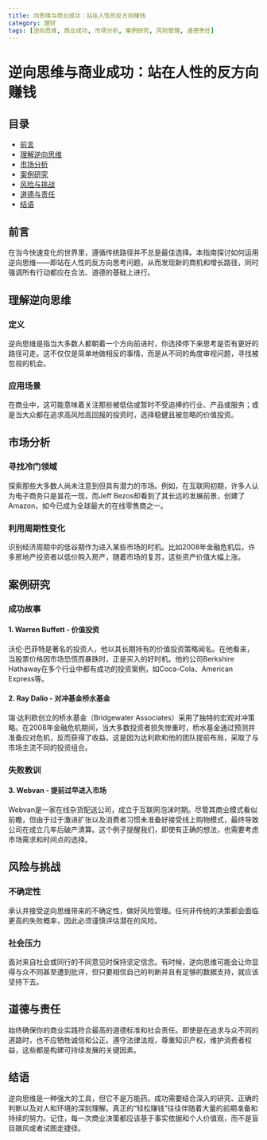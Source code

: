 ```yaml
---
title: 向思维与商业成功：站在人性的反方向赚钱
category: 理财
tags: [逆向思维, 商业成功, 市场分析, 案例研究, 风险管理, 道德责任]
---
```

# 逆向思维与商业成功：站在人性的反方向赚钱

## 目录
- [前言](#前言)
- [理解逆向思维](#理解逆向思维)
- [市场分析](#市场分析)
- [案例研究](#案例研究)
- [风险与挑战](#风险与挑战)
- [道德与责任](#道德与责任)
- [结语](#结语)

## 前言
在当今快速变化的世界里，遵循传统路径并不总是最佳选择。本指南探讨如何运用逆向思维——即站在人性的反方向思考问题，从而发现新的商机和增长路径，同时强调所有行动都应在合法、道德的基础上进行。

## 理解逆向思维
### 定义
逆向思维是指当大多数人都朝着一个方向前进时，你选择停下来思考是否有更好的路径可走。这不仅仅是简单地做相反的事情，而是从不同的角度审视问题，寻找被忽视的机会。
### 应用场景
在商业中，这可能意味着关注那些被低估或暂时不受追捧的行业、产品或服务；或是当大众都在追求高风险高回报的投资时，选择稳健且被忽略的价值投资。

## 市场分析
### 寻找冷门领域
探索那些大多数人尚未注意到但具有潜力的市场。例如，在互联网初期，许多人认为电子商务只是昙花一现，而Jeff Bezos却看到了其长远的发展前景，创建了Amazon，如今已成为全球最大的在线零售商之一。
### 利用周期性变化
识别经济周期中的低谷期作为进入某些市场的时机。比如2008年金融危机后，许多房地产投资者以低价购入房产，随着市场的复苏，这些资产价值大幅上涨。

## 案例研究
### 成功故事
#### 1. Warren Buffett - 价值投资
沃伦·巴菲特是著名的投资人，他以其长期持有的价值投资策略闻名。在他看来，当股票价格因市场恐慌而暴跌时，正是买入的好时机。他的公司Berkshire Hathaway在多个行业中都有成功的投资案例，如Coca-Cola、American Express等。

#### 2. Ray Dalio - 对冲基金桥水基金
瑞·达利欧创立的桥水基金（Bridgewater Associates）采用了独特的宏观对冲策略。在2008年金融危机期间，当大多数投资者损失惨重时，桥水基金通过预测并准备应对危机，反而获得了收益。这是因为达利欧和他的团队提前布局，采取了与市场主流不同的投资组合。

### 失败教训
#### 3. Webvan - 提前过早进入市场
Webvan是一家在线杂货配送公司，成立于互联网泡沫时期。尽管其商业模式看似前瞻，但由于过于激进扩张以及消费者习惯未准备好接受线上购物模式，最终导致公司在成立几年后破产清算。这个例子提醒我们，即使有正确的想法，也需要考虑市场需求和时间点的选择。

## 风险与挑战
### 不确定性
承认并接受逆向思维带来的不确定性，做好风险管理。任何非传统的决策都会面临更高的失败概率，因此必须谨慎评估潜在的风险。
### 社会压力
面对来自社会或同行的不同意见时保持坚定信念。有时候，逆向思维可能会让你显得与众不同甚至遭到批评，但只要相信自己的判断并且有足够的数据支持，就应该坚持下去。

## 道德与责任
始终确保你的商业实践符合最高的道德标准和社会责任。即使是在追求与众不同的道路时，也不应牺牲诚信和公正。遵守法律法规，尊重知识产权，维护消费者权益，这些都是构建可持续发展的关键因素。

## 结语
逆向思维是一种强大的工具，但它不是万能药。成功需要结合深入的研究、正确的判断以及对人和环境的深刻理解。真正的“轻松赚钱”往往伴随着大量的前期准备和持续的努力。记住，每一次商业决策都应该基于事实依据和个人价值观，而不是盲目跟风或者试图走捷径。